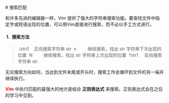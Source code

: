 # 搜索匹配

和许多先进的编辑器一样，Vim 提供了强大的字符串搜索功能。要查找文件中指定字或短语出现的位置，可以用Vim直接进行搜索，而不必以手工方式进行。

####  1.  搜索方法

> /stri1    正向搜索字符串 str
> n         继续搜索，找出 str 字符串下次出现的位置
> N         继续搜索，找出 str 字符串上次出现的位置
> ?str1     反向搜索字符串 str

无论搜索方向如何，当达到文件末尾或开头时，搜索工作会循环到文件的另一端并继续执行。


<font color="red">**Vim**</font> 中执行匹配的最强大的地方是结合 **正则表达式** 来搜索。正则表达式会在之后的学习中见到。